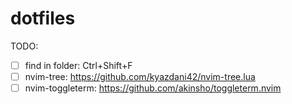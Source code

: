 # dotfiles

TODO:
- [ ] find in folder: Ctrl+Shift+F
- [ ] nvim-tree: https://github.com/kyazdani42/nvim-tree.lua
- [ ] nvim-toggleterm: https://github.com/akinsho/toggleterm.nvim
